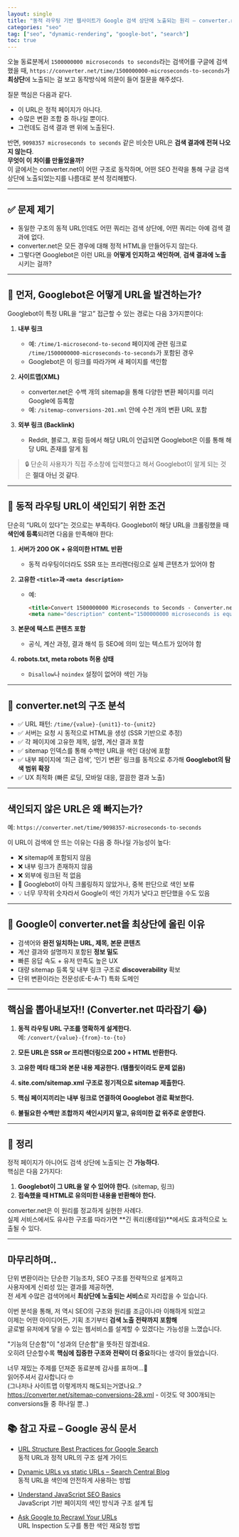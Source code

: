 ```yaml
---
layout: single
title: "동적 라우팅 기반 웹사이트가 Google 검색 상단에 노출되는 원리 – converter.net 사례 분석"
categories: "seo"
tag: ["seo", "dynamic-rendering", "google-bot", "search"]
toc: true
---
```


오늘 동료분께서 `1500000000 microseconds to seconds`라는 검색어를 구글에 검색했을 때, `https://converter.net/time/1500000000-microseconds-to-seconds`가 **최상단**에 노출되는 걸 보고 동작방식에 의문이 들어 질문을 해주셨다.

질문 핵심은 다음과 같다.
- 이 URL은 정적 페이지가 아니다.
- 수많은 변환 조합 중 하나일 뿐이다.
- 그런데도 검색 결과 맨 위에 노출된다.

반면, `9098357 microseconds to seconds` 같은 비슷한 URL은 **검색 결과에 전혀 나오지 않는다**.  
**무엇이 이 차이를 만들었을까?**    
이 글에서는 converter.net이 어떤 구조로 동작하며, 어떤 SEO 전략을 통해 구글 검색 상단에 노출되었는지를 나름대로 분석 정리해봤다.

---

## ✅ 문제 제기

- 동일한 구조의 동적 URL인데도 어떤 쿼리는 검색 상단에, 어떤 쿼리는 아예 검색 결과에 없다.
- converter.net은 모든 경우에 대해 정적 HTML을 만들어두지 않는다.
- 그렇다면 Googlebot은 이런 URL을 **어떻게 인지하고 색인하며**, **검색 결과에 노출**시키는 걸까?

---

## 🧠 먼저, Googlebot은 어떻게 URL을 발견하는가?

Googlebot이 특정 URL을 “알고” 접근할 수 있는 경로는 다음 3가지뿐이다:

1. **내부 링크**  
   - 예: `/time/1-microsecond-to-second` 페이지에 관련 링크로 `/time/1500000000-microseconds-to-seconds`가 포함된 경우  
   - Googlebot은 이 링크를 따라가며 새 페이지를 색인함

2. **사이트맵(XML)**  
   - converter.net은 수백 개의 sitemap을 통해 다양한 변환 페이지를 미리 Google에 등록함  
   - 예: `/sitemap-conversions-201.xml` 안에 수천 개의 변환 URL 포함

3. **외부 링크 (Backlink)**  
   - Reddit, 블로그, 포럼 등에서 해당 URL이 언급되면 Googlebot은 이를 통해 해당 URL 존재를 알게 됨

> 🔒 단순히 사용자가 직접 주소창에 입력했다고 해서 Googlebot이 알게 되는 것은 **절대 아닌 것 같다**.

---

## 🔧 동적 라우팅 URL이 색인되기 위한 조건

단순히 “URL이 있다”는 것으로는 부족하다. Googlebot이 해당 URL을 크롤링했을 때 **색인에 등록**되려면 다음을 만족해야 한다:

1. **서버가 200 OK + 유의미한 HTML 반환**
   - 동적 라우팅이더라도 SSR 또는 프리렌더링으로 실제 콘텐츠가 있어야 함

2. **고유한 `<title>`과 `<meta description>`**
   - 예:  
     ```html
     <title>Convert 1500000000 Microseconds to Seconds - Converter.net</title>
     <meta name="description" content="1500000000 microseconds is equal to 1500 seconds. Learn how to convert µs to s.">
     ```

3. **본문에 텍스트 콘텐츠 포함**
   - 공식, 계산 과정, 결과 해석 등 SEO에 의미 있는 텍스트가 있어야 함

4. **robots.txt, meta robots 허용 상태**
   - `Disallow`나 `noindex` 설정이 없어야 색인 가능

---

## 🧩 converter.net의 구조 분석

- ✅ URL 패턴: `/time/{value}-{unit1}-to-{unit2}`
- ✅ 서버는 요청 시 동적으로 HTML을 생성 (SSR 기반으로 추정)
- ✅ 각 페이지에 고유한 제목, 설명, 계산 결과 포함
- ✅ sitemap 인덱스를 통해 수백만 URL을 색인 대상에 포함
- ✅ 내부 페이지에 ‘최근 검색’, ‘인기 변환’ 링크를 동적으로 추가해 **Googlebot의 탐색 범위 확장**
- ✅ UX 최적화 (빠른 로딩, 모바일 대응, 깔끔한 결과 노출)

---

## 색인되지 않은 URL은 왜 빠지는가?

예: `https://converter.net/time/9098357-microseconds-to-seconds`

이 URL이 검색에 안 뜨는 이유는 다음 중 하나일 가능성이 높다:

- ❌ sitemap에 포함되지 않음
- ❌ 내부 링크가 존재하지 않음
- ❌ 외부에 링크된 적 없음
- 🔁 Googlebot이 아직 크롤링하지 않았거나, 중복 판단으로 색인 보류
- 💡 너무 무작위 숫자라서 Google이 색인 가치가 낮다고 판단했을 수도 있음

---
## 🧠 Google이 converter.net을 최상단에 올린 이유

- 검색어와 **완전 일치하는 URL, 제목, 본문 콘텐츠**
- 계산 결과와 설명까지 포함된 **정보 밀도**
- 빠른 응답 속도 + 유저 만족도 높은 UX
- 대량 sitemap 등록 및 내부 링크 구조로 **discoverability** 확보
- 단위 변환이라는 전문성(E-E-A-T) 특화 도메인

---

## 핵심을 뽑아내보자!! (Converter.net 따라잡기 😂)

1. **동적 라우팅 URL 구조를 명확하게 설계한다.**  
   예: `/convert/{value}-{from}-to-{to}`

2. **모든 URL은 SSR or 프리렌더링으로 200 + HTML 반환한다.**

3. **고유한 메타 태그와 본문 내용 제공한다. (템플릿이라도 문제 없음)**

4. **site.com/sitemap.xml 구조로 정기적으로 sitemap 제출한다.**

5. **핵심 페이지끼리는 내부 링크로 연결하여 Googlebot 경로 확보한다.**

6. **불필요한 수백만 조합까지 색인시키지 말고, 유의미한 값 위주로 운영한다.**

---

## 🧾 정리

정적 페이지가 아니어도 검색 상단에 노출되는 건 **가능하다.**  
핵심은 다음 2가지다:

1. **Googlebot이 그 URL을 알 수 있어야 한다.** (sitemap, 링크)
2. **접속했을 때 HTML로 유의미한 내용을 반환해야 한다.**

converter.net은 이 원리를 정교하게 실현한 사례다.  
실제 서비스에서도 유사한 구조를 따라가면 **긴 쿼리(롱테일)**에서도 효과적으로 노출될 수 있다.

---

## 마무리하며..

단위 변환이라는 단순한 기능조차, SEO 구조를 전략적으로 설계하고  
사용자에게 신뢰성 있는 결과를 제공하면,  
전 세계 수많은 검색어에서 **최상단에 노출되는 서비스**로 자리잡을 수 있습니다.

이번 분석을 통해, 저 역시 SEO의 구조와 원리를 조금이나마 이해하게 되었고  
이제는 어떤 아이디어든, 기획 초기부터 **검색 노출 전략까지 포함해**  
글로벌 유저에게 닿을 수 있는 웹서비스를 설계할 수 있겠다는 가능성을 느꼈습니다.

"기능의 단순함"이 "성과의 단순함"을 뜻하진 않겠네요.  
오히려 단순할수록 **핵심에 집중한 구조와 전략이 더 중요**하다는 생각이 들었습니다.

너무 재밌는 주제를 던져준 동료분께 감사를 표하며...🙏    
읽어주셔서 감사합니다 🤓   
(그나저나 사이트맵 이렇게까지 해도되는거였나요..? https://converter.net/sitemap-conversions-28.xml - 이것도 약 300개되는 conversions들 중 하나일 뿐..)
 
## 📚 참고 자료 – Google 공식 문서

- [URL Structure Best Practices for Google Search](https://developers.google.com/search/docs/crawling-indexing/url-structure)  
  동적 URL과 정적 URL의 구조 설계 가이드

- [Dynamic URLs vs static URLs – Search Central Blog](https://developers.google.com/search/blog/2008/09/dynamic-urls-vs-static-urls)  
  동적 URL을 색인에 안전하게 사용하는 방법

- [Understand JavaScript SEO Basics](https://developers.google.com/search/docs/crawling-indexing/javascript)  
  JavaScript 기반 페이지의 색인 방식과 구조 설계 팁

- [Ask Google to Recrawl Your URLs](https://support.google.com/webmasters/answer/6065812)  
  URL Inspection 도구를 통한 색인 재요청 방법